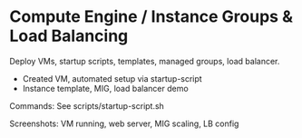 # Compute Engine / Instance Groups & Load Balancing
Deploy VMs, startup scripts, templates, managed groups, load balancer.
- Created VM, automated setup via startup-script
- Instance template, MIG, load balancer demo

Commands: See scripts/startup-script.sh

Screenshots: VM running, web server, MIG scaling, LB config

